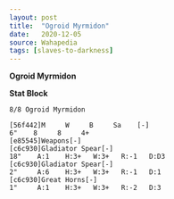 ```yaml
---
layout: post
title:  "Ogroid Myrmidon"
date:   2020-12-05
source: Wahapedia
tags: [slaves-to-darkness]
---
```


**Ogroid Myrmidon**

**Stat Block**
```
8/8 Ogroid Myrmidon
```

```
[56f442]M     W     B     Sa    [-]
6"    8     8     4+    
[e85545]Weapons[-]
[c6c930]Gladiator Spear[-]
18"    A:1    H:3+   W:3+   R:-1   D:D3  
[c6c930]Gladiator Spear[-]
2"     A:6    H:3+   W:3+   R:-1   D:1   
[c6c930]Great Horns[-]
1"     A:1    H:3+   W:3+   R:-2   D:3   
```


